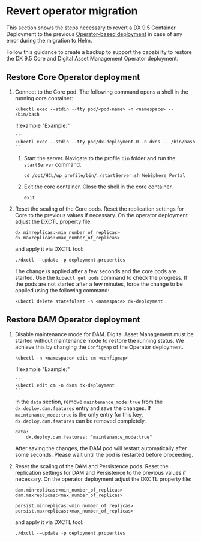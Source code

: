 # Revert operator migration

This section shows the steps necessary to revert a DX 9.5 Container Deployment to the previous [Operator-based deployment](deploy_container_platforms.md) in case of any error during the migration to Helm.

Follow this guidance to create a backup to support the capability to restore the DX 9.5 Core and Digital Asset Management Operator deployment.

## Restore Core Operator deployment

1.  Connect to the Core pod. The following command opens a shell in the running core container:

    ```
    kubectl exec --stdin --tty pod/<pod-name> -n <namespace> -- /bin/bash
    ```

    !!!example "Example:"

        ```
        kubectl exec --stdin --tty pod/dx-deployment-0 -n dxns -- /bin/bash
        ```

    1.  Start the server. Navigate to the profile `bin` folder and run the `startServer` command.

        ```
        cd /opt/HCL/wp_profile/bin/./startServer.sh WebSphere_Portal
        ```

    2.  Exit the core container. Close the shell in the core container.

        ```
        exit
        ```

2.  Reset the scaling of the Core pods. Reset the replication settings for Core to the previous values if necessary. On the operator deployment adjust the DXCTL property file:

    ```
    dx.minreplicas:<min_number_of_replicas>
    dx.maxreplicas:<max_number_of_replicas>
    ```

    and apply it via DXCTL tool:

    ```
    ./dxctl -–update -p deployment.properties
    ```

    The change is applied after a few seconds and the core pods are started. Use the `kubectl get pods` command to check the progress. If the pods are not started after a few minutes, force the change to be applied using the following command:

    ```
    kubectl delete statefulset -n <namespace> dx-deployment
    ```


## Restore DAM Operator deployment

1.  Disable maintenance mode for DAM. Digital Asset Management must be started without maintenance mode to restore the running status. We achieve this by changing the `ConfigMap` of the Operator deployment.

    ```
    kubectl -n <namespace> edit cm <configmap>
    ```

    !!!example "Example:"

        ```
        kubectl edit cm -n dxns dx-deployment
        ```

    In the `data` section, remove `maintenance_mode:true` from the `dx.deploy.dam.features` entry and save the changes. If `maintenance_mode:true` is the only entry for this key, `dx.deploy.dam.features` can be removed completely.

    ```
    data:
        dx.deploy.dam.features: "maintenance_mode:true"
    ```

    After saving the changes, the DAM pod will restart automatically after some seconds. Please wait until the pod is restarted before proceeding.

2.  Reset the scaling of the DAM and Persistence pods. Reset the replication settings for DAM and Persistence to the previous values if necessary. On the operator deployment adjust the DXCTL property file:

    ```
    dam.minreplicas:<min_number_of_replicas>
    dam.maxreplicas:<max_number_of_replicas>
    
    persist.minreplicas:<min_number_of_replicas>
    persist.maxreplicas:<max_number_of_replicas>
    ```

    and apply it via DXCTL tool:

    ```
    ./dxctl -–update -p deployment.properties
    ```
